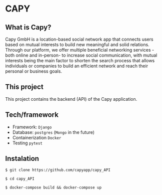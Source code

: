 # CAPY

## What is Capy?

Capy GmbH is a location-based social network app that connects users based on mutual
interests to build new meaningful and solid relations. Through our platform, we offer
multiple beneficial networking services - both online and in-person- to increase social
communication, with mutual interests being the main factor to shorten the search
process that allows individuals or companies to build an efficient network and reach
their personal or business goals.


## This project

This project contains the backend (API) of the Capy application.

## Tech/framework

* Framework: ``Django``
* Database: ``postgres`` (``Mongo`` in the future)
* Containerization ```Docker```
* Testing ```pytest```

## Instalation

```
$ git clone https://github.com/capyapp/capy_API

$ cd capy_API

$ docker-compose build && docker-compose up

```